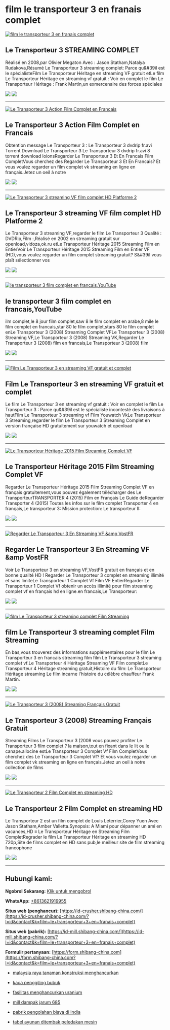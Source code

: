 # film le transporteur 3 en franais complet

<a href="https://swt.shibang-china.com/?l=id&img&k=film+le+transporteur+3+en+franais+complet" target="_blank">![film le transporteur 3 en franais complet](http://static.shibang-china.com/all-800x300/1009.jpg)</a>

## Le Transporteur 3 STREAMING COMPLET
Réalisé en 2008,par Olivier Megaton Avec : Jason Statham,Natalya Rudakova,Résumé Le Transporteur 3 streaming complet: Parce qu&#39il est le spécialisteFilm Le Transporteur Héritage en streaming VF gratuit etLe film Le Transporteur Héritage en streaming vf gratuit : Voir en complet le film Le Transporteur Héritage : Frank Martin,un exmercenaire des forces spéciales


<a href="https://whatsapp.shibangsoft.com/WhatsApp.php" target="_blank" title="WhatsApp">![](http://static.shibang-china.com/icon/whatsapp.png)</a> <a href="https://swt.shibang-china.com/?l=id&icon&k=film+le+transporteur+3+en+franais+complet" target="_blank">![](http://static.shibang-china.com/icon/chat-id.png)</a>

---

<a href="https://swt.shibang-china.com/?l=id&img&k=film+le+transporteur+3+en+franais+complet" target="_blank">![Le Transporteur 3 Action Film Complet en Francais](http://static.shibang-china.com/all-800x300/1389.jpg)</a>

## Le Transporteur 3 Action Film Complet en Francais
Obtention message Le Transporteur 3 : Le Transporteur 3 dvdrip fr.avi Torrent Download Le Transporteur 3 Le Transporteur 3 dvdrip fr.avi 8 torrent download loionsRegarder Le Transporteur 3 Et En Francais Film CompletVous cherchez des Regarder Le Transporteur 3 Et En Francais? Et vous voulez regarder un film complet vk streaming en ligne en français.Jetez un oeil à notre


<a href="https://whatsapp.shibangsoft.com/WhatsApp.php" target="_blank" title="WhatsApp">![](http://static.shibang-china.com/icon/whatsapp.png)</a> <a href="https://swt.shibang-china.com/?l=id&icon&k=film+le+transporteur+3+en+franais+complet" target="_blank">![](http://static.shibang-china.com/icon/chat-id.png)</a>

---

<a href="https://swt.shibang-china.com/?l=id&img&k=film+le+transporteur+3+en+franais+complet" target="_blank">![Le Transporteur 3 streaming VF film complet HD Platforme 2](http://static.shibang-china.com/all-800x300/1323.jpg)</a>

## Le Transporteur 3 streaming VF film complet HD Platforme 2
Le Transporteur 3 streaming VF,regarder le film Le Transporteur 3 Qualité : DVDRip,Film :,Réalisé en 2002 en streaming gratuit sur openload,vidoza,ok.ru etLe Transporteur Héritage 2015 Streaming Film en EntierVoir Le Transporteur Héritage 2015 Streaming Film en Entier VF (HD),vous voulez regarder un film complet streaming gratuit? S&#39il vous plaît sélectionner vos


<a href="https://whatsapp.shibangsoft.com/WhatsApp.php" target="_blank" title="WhatsApp">![](http://static.shibang-china.com/icon/whatsapp.png)</a> <a href="https://swt.shibang-china.com/?l=id&icon&k=film+le+transporteur+3+en+franais+complet" target="_blank">![](http://static.shibang-china.com/icon/chat-id.png)</a>

---

<a href="https://swt.shibang-china.com/?l=id&img&k=film+le+transporteur+3+en+franais+complet" target="_blank">![le transporteur 3 film complet en francais,YouTube](http://static.shibang-china.com/all-800x300/1048.jpg)</a>

## le transporteur 3 film complet en francais,YouTube
ilm complet,le 8 jour film complet,saw 8 le film complet en arabe,8 mile le film complet en francais,star 80 le film complet,stars 80 le film complet enLe Transporteur 3 (2008) Streaming Complet VFLe Transporteur 3 (2008) Streaming VF,Le Transporteur 3 (2008) Streaming VK,Regarder Le Transporteur 3 (2008) film en francais,Le Transporteur 3 (2008) film


<a href="https://whatsapp.shibangsoft.com/WhatsApp.php" target="_blank" title="WhatsApp">![](http://static.shibang-china.com/icon/whatsapp.png)</a> <a href="https://swt.shibang-china.com/?l=id&icon&k=film+le+transporteur+3+en+franais+complet" target="_blank">![](http://static.shibang-china.com/icon/chat-id.png)</a>

---

<a href="https://swt.shibang-china.com/?l=id&img&k=film+le+transporteur+3+en+franais+complet" target="_blank">![Film Le Transporteur 3 en streaming VF gratuit et complet](http://static.shibang-china.com/all-800x300/1108.jpg)</a>

## Film Le Transporteur 3 en streaming VF gratuit et complet
Le film Le Transporteur 3 en streaming vf gratuit : Voir en complet le film Le Transporteur 3 : Parce qu&#39il est le spécialiste incontesté des livraisons à hautFilm Le Transporteur 3 streaming vf Film Youwatch VkLe Transporteur 3 Streaming,regarder le film Le Transporteur 3 Streaming Complet en version française HD gratuitement sur youwatch et openload


<a href="https://whatsapp.shibangsoft.com/WhatsApp.php" target="_blank" title="WhatsApp">![](http://static.shibang-china.com/icon/whatsapp.png)</a> <a href="https://swt.shibang-china.com/?l=id&icon&k=film+le+transporteur+3+en+franais+complet" target="_blank">![](http://static.shibang-china.com/icon/chat-id.png)</a>

---

<a href="https://swt.shibang-china.com/?l=id&img&k=film+le+transporteur+3+en+franais+complet" target="_blank">![Le Transporteur Héritage 2015 Film Streaming Complet VF](http://static.shibang-china.com/all-800x300/339.jpg)</a>

## Le Transporteur Héritage 2015 Film Streaming Complet VF
Regarder Le Transporteur Héritage 2015 Film Streaming Complet VF en français gratuitement,vous pouvez également télécharger des Le TransporteurTRANSPORTER 4 (2015) Film en Français Le Guide deRegarder Transporter 4 (2015) Toutes les infos sur le film complet Transporter 4 en français,Le transporteur 3: Mission protection: Le transporteur II:


<a href="https://whatsapp.shibangsoft.com/WhatsApp.php" target="_blank" title="WhatsApp">![](http://static.shibang-china.com/icon/whatsapp.png)</a> <a href="https://swt.shibang-china.com/?l=id&icon&k=film+le+transporteur+3+en+franais+complet" target="_blank">![](http://static.shibang-china.com/icon/chat-id.png)</a>

---

<a href="https://swt.shibang-china.com/?l=id&img&k=film+le+transporteur+3+en+franais+complet" target="_blank">![Regarder Le Transporteur 3 En Streaming VF &amp VostFR](http://static.shibang-china.com/all-800x300/144.jpg)</a>

## Regarder Le Transporteur 3 En Streaming VF &amp VostFR
Voir Le Transporteur 3 en streaming VF,VostFR gratuit en français et en bonne qualité HD ! Regarder Le Transporteur 3 complet en streaming illimité et sans limiteLe Transporteur 1 Complet Vf Film VF EntierRegarder Le Transporteur 1 Complet Vf obtenir un accès illimité pour film streaming complet vf en français hd en ligne.en francais,Le Transporteur:


<a href="https://whatsapp.shibangsoft.com/WhatsApp.php" target="_blank" title="WhatsApp">![](http://static.shibang-china.com/icon/whatsapp.png)</a> <a href="https://swt.shibang-china.com/?l=id&icon&k=film+le+transporteur+3+en+franais+complet" target="_blank">![](http://static.shibang-china.com/icon/chat-id.png)</a>

---

<a href="https://swt.shibang-china.com/?l=id&img&k=film+le+transporteur+3+en+franais+complet" target="_blank">![film Le Transporteur 3 streaming complet Film Streaming](http://static.shibang-china.com/all-800x300/965.jpg)</a>

## film Le Transporteur 3 streaming complet Film Streaming
En bas,vous trouverez des informations supplémentaires pour le film Le Transporteur 3 en francais streaming film film Le Transporteur 3 streaming complet vf.Le Transporteur 4 Héritage Streaming VF Film completLe Transporteur 4 Héritage streaming gratuit,Histoire du film: Le Transporteur Héritage streaming Le film incarne l'histoire du célèbre chauffeur Frank Martin.


<a href="https://whatsapp.shibangsoft.com/WhatsApp.php" target="_blank" title="WhatsApp">![](http://static.shibang-china.com/icon/whatsapp.png)</a> <a href="https://swt.shibang-china.com/?l=id&icon&k=film+le+transporteur+3+en+franais+complet" target="_blank">![](http://static.shibang-china.com/icon/chat-id.png)</a>

---

<a href="https://swt.shibang-china.com/?l=id&img&k=film+le+transporteur+3+en+franais+complet" target="_blank">![Le Transporteur 3 (2008) Streaming Français Gratuit](http://static.shibang-china.com/all-800x300/400.jpg)</a>

## Le Transporteur 3 (2008) Streaming Français Gratuit
Streaming Films Le Transporteur 3 (2008 vous pouvez profiter Le Transporteur 3 film complet ? la maison,tout en fixant dans le lit ou le canape.allocine estLe Transporteur 3 Complet Vf Film CompletVous cherchez des Le Transporteur 3 Complet Vf? Et vous voulez regarder un film complet vk streaming en ligne en français.Jetez un oeil à notre collection de films


<a href="https://whatsapp.shibangsoft.com/WhatsApp.php" target="_blank" title="WhatsApp">![](http://static.shibang-china.com/icon/whatsapp.png)</a> <a href="https://swt.shibang-china.com/?l=id&icon&k=film+le+transporteur+3+en+franais+complet" target="_blank">![](http://static.shibang-china.com/icon/chat-id.png)</a>

---

<a href="https://swt.shibang-china.com/?l=id&img&k=film+le+transporteur+3+en+franais+complet" target="_blank">![Le Transporteur 2 Film Complet en streaming HD](http://static.shibang-china.com/all-800x300/123.jpg)</a>

## Le Transporteur 2 Film Complet en streaming HD
Le Transporteur 2 est un film complet de Louis Leterrier,Corey Yuen Avec Jason Statham,Amber Valletta.Synopsis: A Miami pour dépanner un ami en vacances,HD ≡ Le Transporteur Héritage en Streaming Film CompletRegrader le film Le Transporteur Héritage en streaming HD 720p,Site de films complet en HD sans pub,le meilleur site de film streaming francophone


<a href="https://whatsapp.shibangsoft.com/WhatsApp.php" target="_blank" title="WhatsApp">![](http://static.shibang-china.com/icon/whatsapp.png)</a> <a href="https://swt.shibang-china.com/?l=id&icon&k=film+le+transporteur+3+en+franais+complet" target="_blank">![](http://static.shibang-china.com/icon/chat-id.png)</a>

---
## Hubungi kami:

**Ngobrol Sekarang:** [Klik untuk mengobrol](https://swt.shibang-china.com?l=id&contact&k=film+le+transporteur+3+en+franais+complet)

**WhatsApp:**  [+8613621919955](https://whatsapp.shibangsoft.com/WhatsApp.php)

**Situs web (penghancur):** [https://id-crusher.shibang-china.com/](https://id-crusher.shibang-china.com/?l=id&contact&k=film+le+transporteur+3+en+franais+complet)

**Situs web (pabrik):** [https://id-mill.shibang-china.com/](https://id-mill.shibang-china.com/?l=id&contact&k=film+le+transporteur+3+en+franais+complet)

**Formulir pertanyaan:** [https://form.shibang-china.com](https://form.shibang-china.com?l=id&contact&k=film+le+transporteur+3+en+franais+complet)

* [malaysia raya tanaman konstruksi menghancurkan](../32/malaysia%20raya%20tanaman%20konstruksi%20menghancurkan.md)

* [kaca penggiling bubuk](../39/kaca%20penggiling%20bubuk.md)

* [fasilitas menghancurkan uranium](../40/fasilitas%20menghancurkan%20uranium.md)

* [mill dampak jarum 685](../32/mill%20dampak%20jarum%20685.md)

* [pabrik pengolahan biaya di india](../39/pabrik%20pengolahan%20biaya%20di%20india.md)

* [tabel ayunan ditembak peledakan mesin](../34/tabel%20ayunan%20ditembak%20peledakan%20mesin.md)